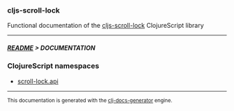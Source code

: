 
### cljs-scroll-lock

Functional documentation of the [cljs-scroll-lock](https://github.com/bithandshake/cljs-scroll-lock) ClojureScript library

---



##### [README](../README.md) > DOCUMENTATION

### ClojureScript namespaces

* [scroll-lock.api](cljs/scroll-lock/API.md)

---

<sub>This documentation is generated with the [clj-docs-generator](https://github.com/bithandshake/clj-docs-generator) engine.</sub>

